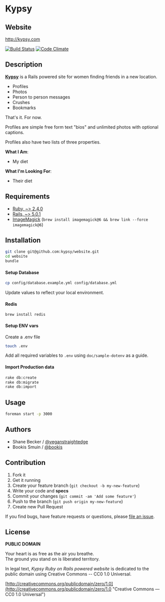 # Kypsy
## Website

http://kypsy.com

[![Build Status](https://travis-ci.org/kypsy/website.svg?branch=master)](https://travis-ci.org/kypsy/website)
[![Code Climate](https://codeclimate.com/github/kypsy/website.png)](https://codeclimate.com/github/kypsy/website)

## Description

**[Kypsy](https://kypsy.com)**
is a Rails powered site for women finding friends in a new location.

- Profiles
- Photos
- Person to person messages
- Crushes
- Bookmarks

That's it. For now.

Profiles are simple free form text "bios" and unlimited photos with optional captions.

Profiles also have two lists of three properties.

**What I Am**:

- My diet

**What I'm Looking For**:

- Their diet

## Requirements

- [Ruby,  ~> 2.4.0](http://ruby-lang.org)
- [Rails, ~> 5.0.1](https://github.com/rails/rails)
- [ImageMagick](http://imagemagick.org) (`brew install imagemagick@6 && brew link --force imagemagick@6`)

## Installation

```bash
git clone git@github.com:kypsy/website.git
cd website
bundle
```

#### Setup Database

```bash
cp config/database.example.yml config/database.yml
```

Update values to reflect your local environment.

#### Redis

```
brew install redis
```

#### Setup ENV vars

Create a .env file
```bash
touch .env
```

Add all required variables to `.env` using `doc/sample-dotenv` as a guide.

#### Import Production data

```bash
rake db:create
rake db:migrate
rake db:import
```

## Usage

```bash
foreman start -p 3000
```

## Authors

  * Shane Becker / [@veganstraightedge](https://github.com/veganstraightedge)
  * Bookis Smuin / [@bookis](https://github.com/bookis)

## Contribution

1. Fork it
2. Get it running
3. Create your feature branch (`git checkout -b my-new-feature`)
4. Write your code and **specs**
5. Commit your changes (`git commit -am 'Add some feature'`)
6. Push to the branch (`git push origin my-new-feature`)
7. Create new Pull Request

If you find bugs, have feature requests or questions, please
[file an issue](https://github.com/kypsy/website).


## License

**PUBLIC DOMAIN**

Your heart is as free as the air you breathe. <br>
The ground you stand on is liberated territory.

In legal text, *Kypsy Ruby on Rails powered website* is dedicated to the public domain
using Creative Commons -- CC0 1.0 Universal.

[http://creativecommons.org/publicdomain/zero/1.0](http://creativecommons.org/publicdomain/zero/1.0 "Creative Commons — CC0 1.0 Universal")
